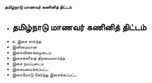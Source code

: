 **தமிழ்நாடு மாணவர் கணினித் திட்டம்**
- # தமிழ்நாடு மாணவர் கணினித் திட்டம்
- a. இசை சார்ந்த
- இனிமையான
- இசைவிணக்கமுடைய
- இசைக்கலைத் திறமைவாய்ந்த
- இசை நயப்புடைய
- இசையமைக்கப்பட்ட
- இசையோடு சேர்ந்து இசைக்கப்பட்ட.

